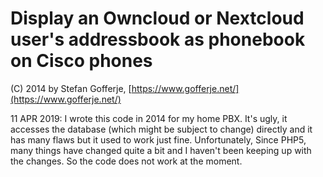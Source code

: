 # Display an Owncloud or Nextcloud user's addressbook as phonebook on Cisco phones

(C) 2014 by Stefan Gofferje, [https://www.gofferje.net/](https://www.gofferje.net/)

11 APR 2019: I wrote this code in 2014 for my home PBX. It's ugly, it accesses the database (which might be subject to change) directly and it has many flaws but it used to work just fine. Unfortunately, Since PHP5, many things have changed quite a bit and I haven't been keeping up with the changes. So the code does not work at the moment.
